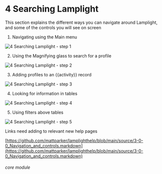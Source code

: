 # 4 Searching Lamplight

This section explains the different ways you can navigate around Lamplight, and some of the controls you will see on screen

1. Navigating using the Main menu

![4 Searching Lamplight - step 1](4_Searching_Lamplight_im_1.png)

2. Using the Magnifying glass to search for a profile

![4 Searching Lamplight - step 2](4_Searching_Lamplight_im_2.png)

3. Adding profiles to an {{activity}} record

![4 Searching Lamplight - step 3](4_Searching_Lamplight_im_3.png)

4. Looking for information in tables

![4 Searching Lamplight - step 4](4_Searching_Lamplight_im_4.png)

5. Using filters above tables

![4 Searching Lamplight - step 5](4_Searching_Lamplight_im_5.png)

Links need adding to relevant new help pages

[https://github.com/mattparker/lamplighthelp/blob/main/source/3-0-0_Navigation_and_controls.markdown](https://github.com/mattparker/lamplighthelp/blob/main/source/3-0-0_Navigation_and_controls.markdown)


###### core module
